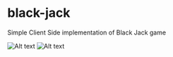 # black-jack
Simple Client Side implementation of Black Jack game

![Alt text](https://siasky.net/fAb5-xIPo-BJeRHfpJv8GEB6ZJQg6rYvGMgnzzwpj3DAdw?raw=true "Start Screen")
![Alt text](https://siasky.net/fAY80GEqCECUbH8ukRedbnl638iCsBlXaUI4CtE2-1KSEQ?raw=true "End Game")
